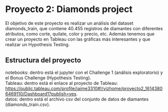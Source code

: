 # Proyecto 2: Diamonds project

El objetivo de este proyecto es realizar un análisis del dataset diamonds_train, que contiene 40.455 registros de diamantes con diferentes atributos, como corte, quilate, color y precio, etc.
Además tenemos que crear un proyecto en Tableau con las gráficas más interesantes y que realizar un Hypothesis Testing.

## Estructura del proyecto

notebooks: dentro está el jupyter con el Challenge 1 (análisis exploratorio) y el Bonus Challenge (Hypothesis Testing).   
Tableau: dentro está el enlace al proyecto de Tableau: https://public.tableau.com/profile/jaime3310#!/vizhome/proyecto2_16143806469110/Dashboard1?publish=yes.    
datos: dentro está el archivo csv del conjunto de datos de diamantes (diamonds_train.csv).
